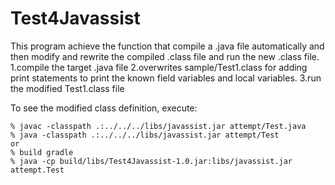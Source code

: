 # Test4Javassist


This program achieve the function that compile a .java file automatically 
and then modify and rewrite the compiled .class file and run the new .class file.
   1.compile the target .java file
   2.overwrites sample/Test1.class  for adding print statements
   to print the known field variables and local variables.
   3.run the modified Test1.class file


   To see the modified class definition, execute:

    % javac -classpath .:../../../libs/javassist.jar attempt/Test.java
    % java -classpath .:../../../libs/javassist.jar attempt/Test
    or
    % build gradle
    % java -cp build/libs/Test4Javassist-1.0.jar:libs/javassist.jar attempt.Test